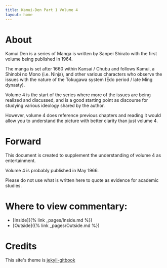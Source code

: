 ```yaml
---
title: Kamui-Den Part 1 Volume 4
layout: home
---
```

# About
Kamui Den is a series of Manga is written by Sanpei Shirato with the first volume being published in 1964.

The manga is set after 1660 within Kansai / Chubu and follows Kamui, a Shinobi no Mono (i.e. Ninja), and other various characters who observe the issues with the nature of the Tokugawa system (Edo period / late Ming dynasty).

Volume 4 is the start of the series where more of the issues are being realized and discussed, and is a good starting point as discourse for studying various ideology shared by the author.

However, volume 4 does reference previous chapters and reading it would allow you to understand the picture with better clarity than just volume 4.

# Forward
This document is created to supplement the understanding of volume 4 as entertainment.

Volume 4 is probably published in May 1966.

Please do not use what is written here to quote as evidence for academic studies.

# Where to view commentary:

* [Inside]({% link _pages/Inside.md %})
* [Outside]({% link _pages/Outside.md %})

# Credits
This site's theme is [jekyll-gitbook](https://github.com/sighingnow/jekyll-gitbook)
